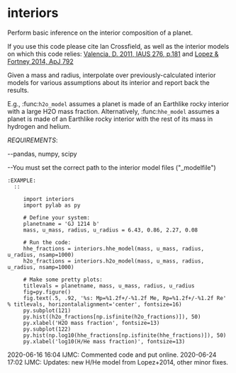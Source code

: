# interiors
Perform basic inference on the interior composition of a planet.

If you use this code please cite Ian Crossfield, as well as the interior models on which this code relies: [Valencia, D. 2011, IAUS 276, p.181](https://ui.adsabs.harvard.edu/abs/2011IAUS..276..181V/abstract) and [Lopez & Fortney 2014, ApJ 792](https://ui.adsabs.harvard.edu/abs/2014ApJ...792....1L/)


Given a mass and radius, interpolate over previously-calculated
interior models for various assumptions about its interior and report
back the results.

E.g., :func:`h2o_model` assumes a planet is made of an Earthlike rocky
interior with a large H2O mass fraction.  Alternatively,
:func:`hhe_model` assumes a planet is made of an Earthlike rocky
interior with the rest of its mass in hydrogen and helium.

*REQUIREMENTS*:

--pandas, numpy, scipy

--You must set the correct path to the interior model files ("_modelfile")


    :EXAMPLE:
      ::
       
         import interiors
         import pylab as py

         # Define your system:
         planetname = 'GJ 1214 b'
         mass, u_mass, radius, u_radius = 6.43, 0.86, 2.27, 0.08

         # Run the code:
         hhe_fractions = interiors.hhe_model(mass, u_mass, radius, u_radius, nsamp=1000)
         h2o_fractions = interiors.h2o_model(mass, u_mass, radius, u_radius, nsamp=1000)

         # Make some pretty plots:
         titlevals = planetname, mass, u_mass, radius, u_radius
         fig=py.figure()
         fig.text(.5, .92, '%s: Mp=%1.2f+/-%1.2f Me, Rp=%1.2f+/-%1.2f Re' % titlevals, horizontalalignment='center', fontsize=16)
         py.subplot(121)
         py.hist((h2o_fractions[np.isfinite(h2o_fractions)]), 50)
         py.xlabel('H2O mass fraction', fontsize=13)
         py.subplot(122)
         py.hist(np.log10(hhe_fractions[np.isfinite(hhe_fractions)]), 50)
         py.xlabel('log10(H/He mass fraction)', fontsize=13)



 2020-06-16 16:04 IJMC: Commented code and put online.
 2020-06-24 17:02 IJMC: Updates: new H/He model from Lopez+2014, other minor fixes.
